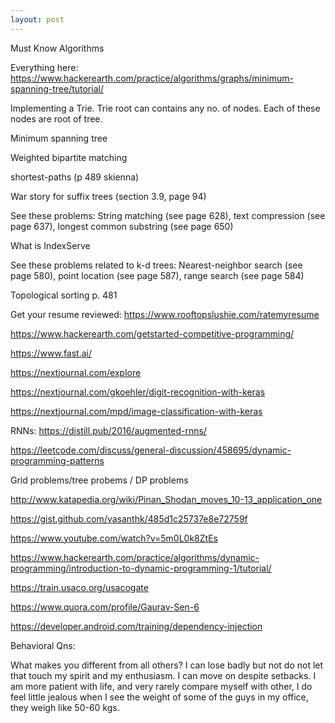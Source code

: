 ```yaml
---
layout: post
---
```

Must Know Algorithms

Everything here:  https://www.hackerearth.com/practice/algorithms/graphs/minimum-spanning-tree/tutorial/ 

Implementing a Trie. Trie root can contains any no. of nodes. Each of these nodes are root of tree.

Minimum spanning tree

Weighted bipartite matching

shortest-paths (p 489 skienna)

War story for suffix trees (section 3.9, page 94)

See these problems: String matching (see page 628), text compression (see page
637), longest common substring (see page 650)  

What is IndexServe

See these problems related to k-d trees:  Nearest-neighbor search (see page 580), point location (see
page 587), range search (see page 584)  

Topological sorting p. 481

Get your resume reviewed:  https://www.rooftopslushie.com/ratemyresume 

 https://www.hackerearth.com/getstarted-competitive-programming/ 

 https://www.fast.ai/ 

 https://nextjournal.com/explore 

 https://nextjournal.com/gkoehler/digit-recognition-with-keras 

 https://nextjournal.com/mpd/image-classification-with-keras 

RNNs:  https://distill.pub/2016/augmented-rnns/ 

 https://leetcode.com/discuss/general-discussion/458695/dynamic-programming-patterns 



Grid problems/tree probems / DP problems

 http://www.katapedia.org/wiki/Pinan_Shodan_moves_10-13_application_one 

https://gist.github.com/vasanthk/485d1c25737e8e72759f

https://www.youtube.com/watch?v=5m0L0k8ZtEs



https://www.hackerearth.com/practice/algorithms/dynamic-programming/introduction-to-dynamic-programming-1/tutorial/

https://train.usaco.org/usacogate

https://www.quora.com/profile/Gaurav-Sen-6

https://developer.android.com/training/dependency-injection

Behavioral Qns:

What makes you different from all others? I can lose badly but not do not let that touch my spirit and my enthusiasm. I can move on despite setbacks.  I am more patient with life, and very rarely compare myself with other, I do feel little jealous when I see the weight of some of the guys in my office, they weigh like 50-60 kgs.

